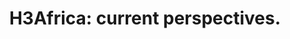 ---
authors: Mulder N, Abimiku A, Adebamowo SN, de Vries J, Matimba A, Olowoyo P, Ramsay
  M, Skelton M, Stein DJ
carousel: false
dccs:
- H3Africa
doi: 10.2147/PGPM.S141546
featured: false
journal: Pharmacogenomics and personalized medicine
keywords: '["H3Africa", "genomic medicine", "training", "population genetics", "disease",
  "precision medicine"]'
landmark: true
layout: '@/layouts/Publication.astro'
page: 59-66
pmcid: PMC5903476
pmid: 29692621
title: 'H3Africa: current perspectives.'
volume: '11'
year: 2018
---